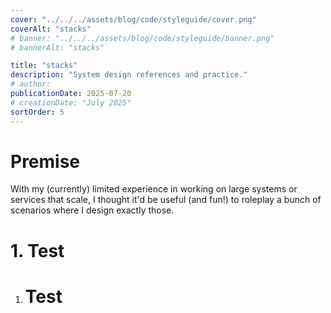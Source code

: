 ```yaml
---
cover: "../../../assets/blog/code/styleguide/cover.png"
coverAlt: "stacks"
# banner: "../../../assets/blog/code/styleguide/banner.png"
# bannerAlt: "stacks"

title: "stacks"
description: "System design references and practice."
# author:
publicationDate: 2025-07-20
# creationDate: "July 2025"
sortOrder: 5
---
```


# Premise

With my (currently) limited experience in working on large systems or services that scale, I thought it'd be useful (and fun!) to roleplay a bunch of scenarios where I design exactly those.

# 1. Test

1. # Test